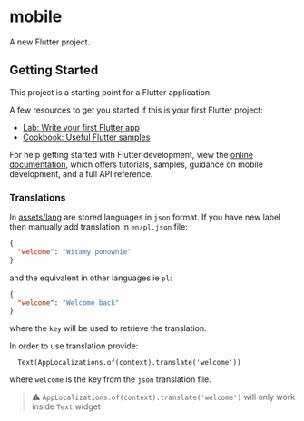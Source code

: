 # mobile

A new Flutter project.

## Getting Started

This project is a starting point for a Flutter application.

A few resources to get you started if this is your first Flutter project:

- [Lab: Write your first Flutter app](https://docs.flutter.dev/get-started/codelab)
- [Cookbook: Useful Flutter samples](https://docs.flutter.dev/cookbook)

For help getting started with Flutter development, view the
[online documentation](https://docs.flutter.dev/), which offers tutorials,
samples, guidance on mobile development, and a full API reference.

### Translations

In [assets/lang](/assets/lang) are stored languages in `json` format.
If you have new label then manually add translation in `en/pl.json` file:

```json
{
  "welcome": "Witamy ponownie"
}
```

and the equivalent in other languages ie `pl`:

```json
{
  "welcome": "Welcome back"
}
```

where the `key` will be used to retrieve the translation.

In order to use translation provide:

```
  Text(AppLocalizations.of(context).translate('welcome'))
```

where `welcome` is the key from the `json` translation file.

> :warning: `AppLocalizations.of(context).translate('welcome')` will only work inside `Text` widget
